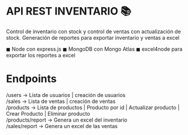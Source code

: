 # API REST INVENTARIO 📚

Control de inventario con stock y control de ventas con actualización de stock.
Generación de reportes para exportar inventario y ventas a excel

◼ Node con express.js
◼ MongoDB con Mongo Atlas
◼ excel4node para exportar los reportes a excel

# Endpoints

/users -> Lista de usuarios | creación de usuarios<br>
/sales -> Lista de ventas | creación de ventas<br>
/products -> Lista de productos | Producto por id | Actualizar producto | Crear Producto | Eliminar producto<br>
/products/report -> Genera un excel del inventario<br>
/sales/report -> Genera un excel de las ventas<br>